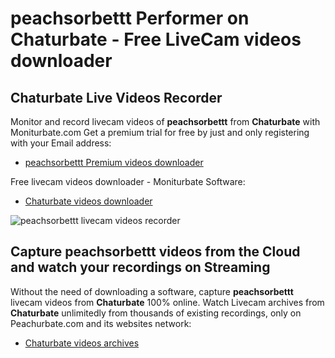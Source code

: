 # peachsorbettt Performer on Chaturbate - Free LiveCam videos downloader

## Chaturbate Live Videos Recorder

Monitor and record livecam videos of **peachsorbettt** from **Chaturbate** with Moniturbate.com
Get a premium trial for free by just and only registering with your Email address:
* [peachsorbettt Premium videos downloader](https://moniturbate.com/request-demo-licence-key.html)

Free livecam videos downloader - Moniturbate Software:
* [Chaturbate videos downloader](https://moniturbate.com/moniturbate-download-software.html)

![peachsorbettt livecam videos recorder](https://peachurnet.com/templates/moniturbate-software.png)


## Capture peachsorbettt videos from the Cloud and watch your recordings on Streaming

Without the need of downloading a software, capture **peachsorbettt** livecam videos from **Chaturbate** 100% online.
Watch Livecam archives from **Chaturbate** unlimitedly from thousands of existing recordings, only on Peachurbate.com and its websites network:
* [Chaturbate videos archives](https://peachurnet.com/)